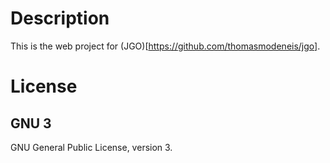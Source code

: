 Description
===========

This is the web project for (JGO)[https://github.com/thomasmodeneis/jgo].

License
=======

GNU 3
-----

GNU General Public License, version 3.
